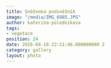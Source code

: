 ```yaml
---
title: Sněženka podsněžník
image: "/media/IMG_6885.JPG"
author: katerina-polednikova
tags:
- vegetace
position: 24
date: 2016-04-18 22:21:46.000000000 Z
category: gallery
layout: photo
---
```

